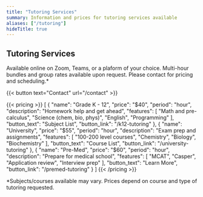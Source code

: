 ```yaml
---
title: "Tutoring Services"
summary: Information and prices for tutoring services available
aliases: ["/tutoring"]
hideTitle: true
---
```


## Tutoring Services

Available online on Zoom, Teams, or a plaform of your choice. Multi-hour bundles and group rates available upon request. Please contact for pricing and scheduling.*

{{< button text="Contact" url="/contact" >}}

{{< pricing >}}
[
  {
    "name": "Grade K - 12",
    "price": "$40",
    "period": "hour",
    "description": "Homework help and get ahead",
    "features": [
      "Math and pre-calculus",
      "Science (chem, bio, phys)",
      "English",
      "Programming"
    ],
    "button_text": "Subject List",
    "button_link": "/k12-tutoring"
  },
  {
    "name": "University",
    "price": "$55",
    "period": "hour",
    "description": "Exam prep and assignments",
    "features": [
      "100-200 level courses",
      "Chemistry",
      "Biology",
      "Biochemistry"
    ],
    "button_text": "Course List",
    "button_link": "/university-tutoring"
  },
  {
    "name": "Pre-Med",
    "price": "$60",
    "period": "hour",
    "description": "Prepare for medical school",
    "features": [
      "MCAT",
      "Casper",
      "Application review",
      "Interview prep"
    ],
    "button_text": "Learn More",
    "button_link": "/premed-tutoring"
  }
]
{{< /pricing >}}

*Subjects/courses available may vary. Prices depend on course and type of tutoring requested.